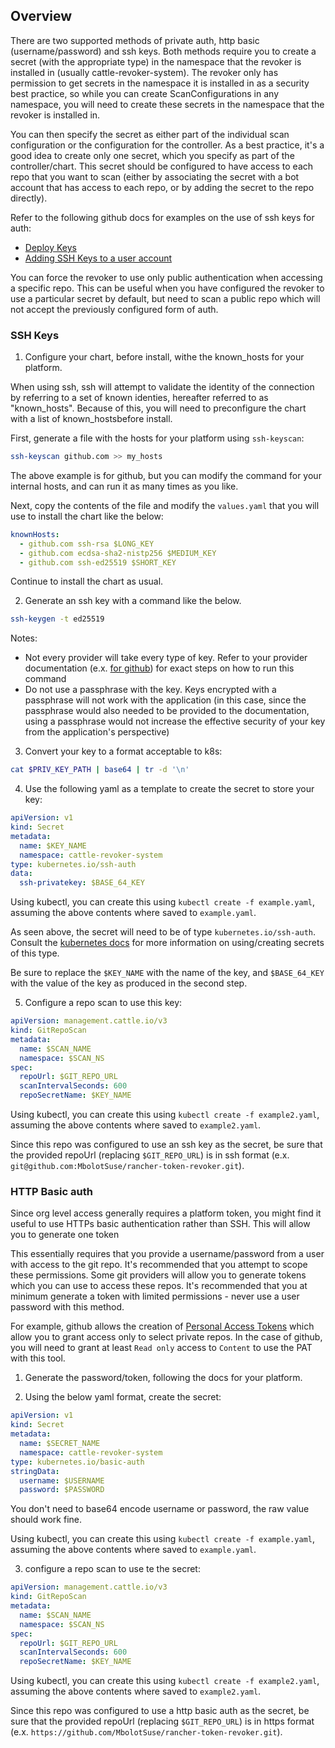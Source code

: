 ## Overview

There are two supported methods of private auth, http basic (username/password) and ssh keys. Both methods require you to create a secret (with the appropriate type) in the namespace that the revoker is installed in (usually cattle-revoker-system). The revoker only has permission to get secrets in the namespace it is installed in as a security best practice, so while you can create ScanConfigurations in any namespace, you will need to create these secrets in the namespace that the revoker is installed in.

You can then specify the secret as either part of the individual scan configuration or the configuration for the controller. As a best practice, it's a good idea to create only one secret, which you specify as part of the controller/chart. This secret should be configured to have access to each repo that you want to scan (either by associating the secret with a bot account that has access to each repo, or by adding the secret to the repo directly).

Refer to the following github docs for examples on the use of ssh keys for auth:
- [Deploy Keys](https://docs.github.com/en/developers/overview/managing-deploy-keys#deploy-keys)
- [Adding SSH Keys to a user account](https://docs.github.com/en/authentication/connecting-to-github-with-ssh/adding-a-new-ssh-key-to-your-github-account)

You can force the revoker to use only public authentication when accessing a specific repo. This can be useful when you have configured the revoker to use a particular secret by default, but need to scan a public repo which will not accept the previously configured form of auth.

### SSH Keys

1. Configure your chart, before install, withe the known\_hosts for your platform.

When using ssh, ssh will attempt to validate the identity of the connection by referring to a set of known identies, hereafter referred to as "known\_hosts". Because of this, you will need to preconfigure the chart with a list of known\_hostsbefore install. 

First, generate a file with the hosts for your platform using `ssh-keyscan`:

```bash
ssh-keyscan github.com >> my_hosts
```

The above example is for github, but you can modify the command for your internal hosts, and can run it as many times as you like.

Next, copy the contents of the file and modify the `values.yaml` that you will use to install the chart like the below:
```yaml
knownHosts:
  - github.com ssh-rsa $LONG_KEY 
  - github.com ecdsa-sha2-nistp256 $MEDIUM_KEY 
  - github.com ssh-ed25519 $SHORT_KEY 
```

Continue to install the chart as usual.

2. Generate an ssh key with a command like the below. 

```bash
ssh-keygen -t ed25519
```

Notes:
- Not every provider will take every type of key. Refer to your provider documentation (e.x. [for github](https://docs.github.com/en/authentication/connecting-to-github-with-ssh/generating-a-new-ssh-key-and-adding-it-to-the-ssh-agent#generating-a-new-ssh-key)) for exact steps on how to run this command
- Do not use a passphrase with the key. Keys encrypted with a passphrase will not work with the application (in this case, since the passphrase would also needed to be provided to the documentation, using a passphrase would not increase the effective security of your key from the application's perspective)

3. Convert your key to a format acceptable to k8s:

```bash
cat $PRIV_KEY_PATH | base64 | tr -d '\n'
```

4. Use the following yaml as a template to create the secret to store your key:

```yaml
apiVersion: v1
kind: Secret
metadata:
  name: $KEY_NAME
  namespace: cattle-revoker-system
type: kubernetes.io/ssh-auth
data:
  ssh-privatekey: $BASE_64_KEY
```
Using kubectl, you can create this using `kubectl create -f example.yaml`, assuming the above contents where saved to `example.yaml`.

As seen above, the secret will need to be of type `kubernetes.io/ssh-auth`. Consult the [kubernetes docs](https://kubernetes.io/docs/concepts/configuration/secret/#ssh-authentication-secrets) for more information on using/creating secrets of this type. 

Be sure to replace the `$KEY_NAME` with the name of the key, and `$BASE_64_KEY` with the value of the key as produced in the second step.

5. Configure a repo scan to use this key:

```yaml
apiVersion: management.cattle.io/v3
kind: GitRepoScan
metadata:
  name: $SCAN_NAME
  namespace: $SCAN_NS
spec:
  repoUrl: $GIT_REPO_URL 
  scanIntervalSeconds: 600
  repoSecretName: $KEY_NAME
```
Using kubectl, you can create this using `kubectl create -f example2.yaml`, assuming the above contents where saved to `example2.yaml`.

Since this repo was configured to use an ssh key as the secret, be sure that the provided repoUrl (replacing `$GIT_REPO_URL`) is in ssh format (e.x. `git@github.com:MbolotSuse/rancher-token-revoker.git`).

### HTTP Basic auth

Since org level access generally requires a platform token, you might find it useful to use HTTPs basic authentication rather than SSH. This will allow you to generate one token

This essentially requires that you provide a username/password from a user with access to the git repo. It's recommended that you attempt to scope these permissions. Some git providers will allow you to generate tokens which you can use to access these repos. It's recommended that you at minimum generate a token with limited permissions - never use a user password with this method. 

For example, github allows the creation of [Personal Access Tokens](https://docs.github.com/en/authentication/keeping-your-account-and-data-secure/creating-a-personal-access-token) which allow you to grant access only to select private repos. In the case of github, you will need to grant at least `Read only` access to `Content` to use the PAT with this tool.

1. Generate the password/token, following the docs for your platform.

2. Using the below yaml format, create the secret:

```yaml
apiVersion: v1
kind: Secret
metadata:
  name: $SECRET_NAME
  namespace: cattle-revoker-system
type: kubernetes.io/basic-auth
stringData:
  username: $USERNAME
  password: $PASSWORD
```
You don't need to base64 encode username or password, the raw value should work fine.

Using kubectl, you can create this using `kubectl create -f example.yaml`, assuming the above contents where saved to `example.yaml`.

3. configure a repo scan to use te the secret:

```yaml
apiVersion: management.cattle.io/v3
kind: GitRepoScan
metadata:
  name: $SCAN_NAME
  namespace: $SCAN_NS
spec:
  repoUrl: $GIT_REPO_URL 
  scanIntervalSeconds: 600
  repoSecretName: $KEY_NAME
```

Using kubectl, you can create this using `kubectl create -f example2.yaml`, assuming the above contents where saved to `example2.yaml`.

Since this repo was configured to use a http basic auth as the secret, be sure that the provided repoUrl (replacing `$GIT_REPO_URL`) is in https format (e.x. `https://github.com/MbolotSuse/rancher-token-revoker.git`).

